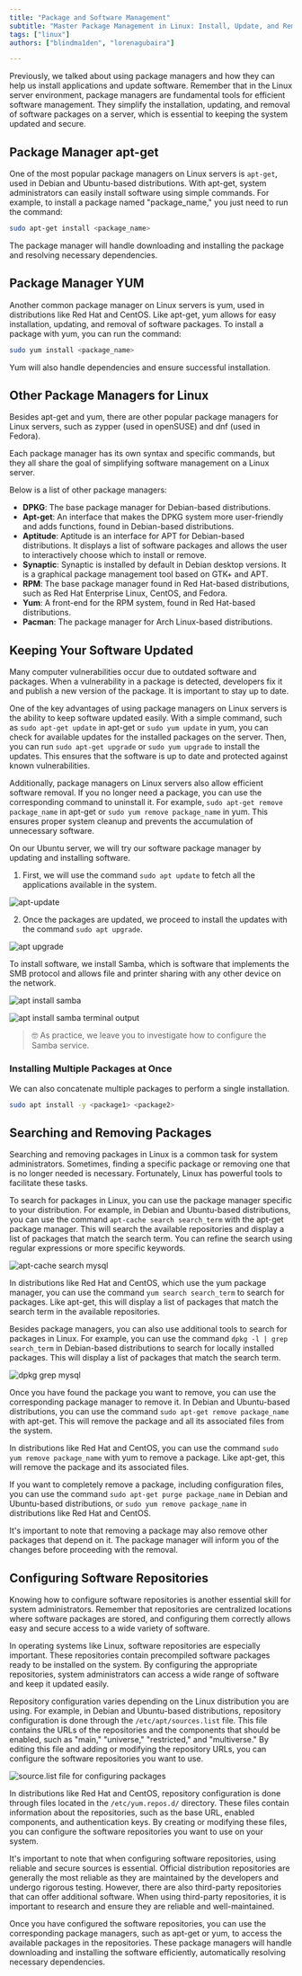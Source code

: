 ```yaml
---
title: "Package and Software Management"
subtitle: "Master Package Management in Linux: Install, Update, and Remove Software with Ease. Learn to Configure Repositories and Keep Your System Secure."
tags: ["linux"]
authors: ["blindma1den", "lorenagubaira"]

---
```


Previously, we talked about using package managers and how they can help us install applications and update software. Remember that in the Linux server environment, package managers are fundamental tools for efficient software management. They simplify the installation, updating, and removal of software packages on a server, which is essential to keeping the system updated and secure.

## Package Manager apt-get

One of the most popular package managers on Linux servers is `apt-get`, used in Debian and Ubuntu-based distributions. With apt-get, system administrators can easily install software using simple commands. For example, to install a package named "package_name," you just need to run the command:

```bash
sudo apt-get install <package_name>
```

The package manager will handle downloading and installing the package and resolving necessary dependencies.

## Package Manager YUM

Another common package manager on Linux servers is yum, used in distributions like Red Hat and CentOS. Like apt-get, yum allows for easy installation, updating, and removal of software packages. To install a package with yum, you can run the command:

```bash
sudo yum install <package_name>
```

Yum will also handle dependencies and ensure successful installation.

## Other Package Managers for Linux

Besides apt-get and yum, there are other popular package managers for Linux servers, such as zypper (used in openSUSE) and dnf (used in Fedora).

Each package manager has its own syntax and specific commands, but they all share the goal of simplifying software management on a Linux server.

Below is a list of other package managers:

- **DPKG**: The base package manager for Debian-based distributions.
- **Apt-get**: An interface that makes the DPKG system more user-friendly and adds functions, found in Debian-based distributions.
- **Aptitude**: Aptitude is an interface for APT for Debian-based distributions. It displays a list of software packages and allows the user to interactively choose which to install or remove.
- **Synaptic**: Synaptic is installed by default in Debian desktop versions. It is a graphical package management tool based on GTK+ and APT.
- **RPM**: The base package manager found in Red Hat-based distributions, such as Red Hat Enterprise Linux, CentOS, and Fedora.
- **Yum**: A front-end for the RPM system, found in Red Hat-based distributions.
- **Pacman**: The package manager for Arch Linux-based distributions.


## Keeping Your Software Updated

Many computer vulnerabilities occur due to outdated software and packages. When a vulnerability in a package is detected, developers fix it and publish a new version of the package. It is important to stay up to date.

One of the key advantages of using package managers on Linux servers is the ability to keep software updated easily. With a simple command, such as `sudo apt-get update` in apt-get or `sudo yum update` in yum, you can check for available updates for the installed packages on the server. Then, you can run `sudo apt-get upgrade` or `sudo yum upgrade` to install the updates. This ensures that the software is up to date and protected against known vulnerabilities.

Additionally, package managers on Linux servers also allow efficient software removal. If you no longer need a package, you can use the corresponding command to uninstall it. For example, `sudo apt-get remove package_name` in apt-get or `sudo yum remove package_name` in yum. This ensures proper system cleanup and prevents the accumulation of unnecessary software.

On our Ubuntu server, we will try our software package manager by updating and installing software.

1. First, we will use the command `sudo apt update` to fetch all the applications available in the system.

![apt-update](https://github.com/4GeeksAcademy/cybersecurity-syllabus/blob/main/assets/linux-apt-update-69.jpg?raw=true) 

2. Once the packages are updated, we proceed to install the updates with the command `sudo apt upgrade`.

![apt upgrade](https://github.com/4GeeksAcademy/cybersecurity-syllabus/blob/main/assets/manejo-de-paquetes-70.jpg?raw=true)

To install software, we install Samba, which is software that implements the SMB protocol and allows file and printer sharing with any other device on the network.

![apt install samba](https://github.com/4GeeksAcademy/cybersecurity-syllabus/blob/main/assets/manejo-de-paquetes-71.jpg?raw=true)

![apt install samba terminal output](https://github.com/4GeeksAcademy/cybersecurity-syllabus/blob/main/assets/manejo-de-paquetes-72.jpg?raw=true)

> 🤓 As practice, we leave you to investigate how to configure the Samba service.

### Installing Multiple Packages at Once

We can also concatenate multiple packages to perform a single installation.

```bash
sudo apt install -y <package1> <package2>
```

## Searching and Removing Packages

Searching and removing packages in Linux is a common task for system administrators. Sometimes, finding a specific package or removing one that is no longer needed is necessary. Fortunately, Linux has powerful tools to facilitate these tasks.

To search for packages in Linux, you can use the package manager specific to your distribution. For example, in Debian and Ubuntu-based distributions, you can use the command `apt-cache search search_term` with the apt-get package manager. This will search the available repositories and display a list of packages that match the search term. You can refine the search using regular expressions or more specific keywords.

![apt-cache search mysql](https://github.com/4GeeksAcademy/cybersecurity-syllabus/blob/main/assets/manejo-de-paquetes-73.jpg?raw=true)

In distributions like Red Hat and CentOS, which use the yum package manager, you can use the command `yum search search_term` to search for packages. Like apt-get, this will display a list of packages that match the search term in the available repositories.

Besides package managers, you can also use additional tools to search for packages in Linux. For example, you can use the command `dpkg -l | grep search_term` in Debian-based distributions to search for locally installed packages. This will display a list of packages that match the search term.

![dpkg grep mysql](https://github.com/4GeeksAcademy/cybersecurity-syllabus/blob/main/assets/manejo-de-paquetes-75.jpg?raw=true)

Once you have found the package you want to remove, you can use the corresponding package manager to remove it. In Debian and Ubuntu-based distributions, you can use the command `sudo apt-get remove package_name` with apt-get. This will remove the package and all its associated files from the system.

In distributions like Red Hat and CentOS, you can use the command `sudo yum remove package_name` with yum to remove a package. Like apt-get, this will remove the package and its associated files.

If you want to completely remove a package, including configuration files, you can use the command `sudo apt-get purge package_name` in Debian and Ubuntu-based distributions, or `sudo yum remove package_name` in distributions like Red Hat and CentOS.

It's important to note that removing a package may also remove other packages that depend on it. The package manager will inform you of the changes before proceeding with the removal.

## Configuring Software Repositories

Knowing how to configure software repositories is another essential skill for system administrators. Remember that repositories are centralized locations where software packages are stored, and configuring them correctly allows easy and secure access to a wide variety of software.

In operating systems like Linux, software repositories are especially important. These repositories contain precompiled software packages ready to be installed on the system. By configuring the appropriate repositories, system administrators can access a wide range of software and keep it updated easily.

Repository configuration varies depending on the Linux distribution you are using. For example, in Debian and Ubuntu-based distributions, repository configuration is done through the `/etc/apt/sources.list` file. This file contains the URLs of the repositories and the components that should be enabled, such as "main," "universe," "restricted," and "multiverse." By editing this file and adding or modifying the repository URLs, you can configure the software repositories you want to use.

![source.list file for configuring packages](https://github.com/4GeeksAcademy/cybersecurity-syllabus/blob/main/assets/manejo-de-paquetes-76.jpg?raw=true)

In distributions like Red Hat and CentOS, repository configuration is done through files located in the `/etc/yum.repos.d/` directory. These files contain information about the repositories, such as the base URL, enabled components, and authentication keys. By creating or modifying these files, you can configure the software repositories you want to use on your system.

It's important to note that when configuring software repositories, using reliable and secure sources is essential. Official distribution repositories are generally the most reliable as they are maintained by the developers and undergo rigorous testing. However, there are also third-party repositories that can offer additional software. When using third-party repositories, it is important to research and ensure they are reliable and well-maintained.

Once you have configured the software repositories, you can use the corresponding package managers, such as apt-get or yum, to access the available packages in the repositories. These package managers will handle downloading and installing the software efficiently, automatically resolving necessary dependencies.